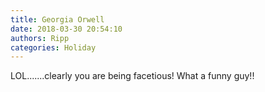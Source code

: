 ```yaml
---
title: Georgia Orwell
date: 2018-03-30 20:54:10
authors: Ripp
categories: Holiday
---
```


 LOL.......clearly you are being facetious!  What a funny guy!!